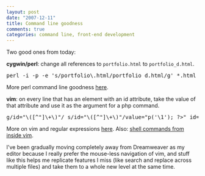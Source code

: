 ```yaml
--- 
layout: post
date: "2007-12-11"
title: Command line goodness
comments: true
categories: command line, front-end development
---
```


Two good ones from today:

<strong>cygwin/perl</strong>: change all references to <code>portfolio.html</code> to <code>portfolio_d.html</code>.

<div class="CodeRay">
  <div class="code"><pre>perl -i -p -e 's/portfolio\.html/portfolio_d.html/g' *.html</pre></div>
</div>


More perl command line goodness <a href="http://articles.techrepublic.com.com/5100-22-1044668.html">here</a>.

<strong>vim</strong>: on every line that has an element with an id attribute, take the value of that attribute and use it as the argument for a php command.

<div class="CodeRay">
  <div class="code"><pre>g/id=&quot;\([^&quot;]\+\)&quot;/ s/id=&quot;\([^&quot;]\+\)&quot;/value=&quot;p('\1'); ?&gt;&quot; id=&quot;\1&quot;/</pre></div>
</div>


More on vim and regular expressions <a href="http://www.geocities.com/volontir/">here</a>. Also: <a href="http://www.linux.com/articles/57727">shell commands from inside vim</a>.

I've been gradually moving completely away from Dreamweaver as my editor because I really prefer the mouse-less navigation of vim, and stuff like this helps me replicate features I miss (like search and replace across multiple files) and take them to a whole new level at the same time.